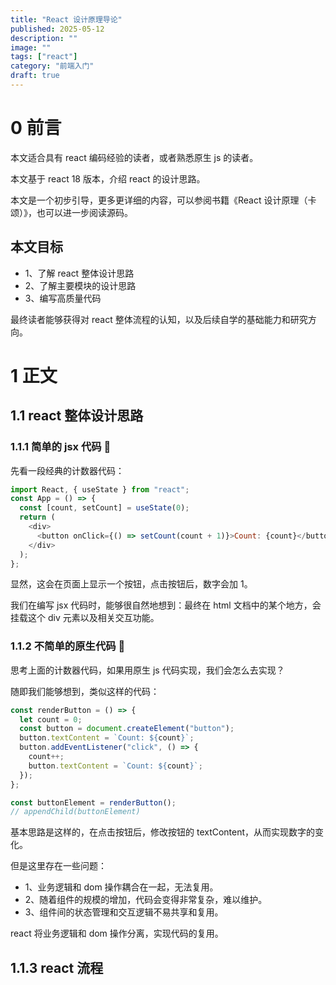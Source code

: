 ```yaml
---
title: "React 设计原理导论"
published: 2025-05-12
description: ""
image: ""
tags: ["react"]
category: "前端入门"
draft: true
---
```


# 0 前言

本文适合具有 react 编码经验的读者，或者熟悉原生 js 的读者。

本文基于 react 18 版本，介绍 react 的设计思路。

本文是一个初步引导，更多更详细的内容，可以参阅书籍《React 设计原理（卡颂）》，也可以进一步阅读源码。

## 本文目标

- 1、了解 react 整体设计思路
- 2、了解主要模块的设计思路
- 3、编写高质量代码

最终读者能够获得对 react 整体流程的认知，以及后续自学的基础能力和研究方向。

# 1 正文

## 1.1 react 整体设计思路

### 1.1.1 简单的 jsx 代码 🌰

先看一段经典的计数器代码：

```js
import React, { useState } from "react";
const App = () => {
  const [count, setCount] = useState(0);
  return (
    <div>
      <button onClick={() => setCount(count + 1)}>Count: {count}</button>
    </div>
  );
};
```

显然，这会在页面上显示一个按钮，点击按钮后，数字会加 1。

我们在编写 jsx 代码时，能够很自然地想到：最终在 html 文档中的某个地方，会挂载这个 div 元素以及相关交互功能。

### 1.1.2 不简单的原生代码 🌰

思考上面的计数器代码，如果用原生 js 代码实现，我们会怎么去实现？

随即我们能够想到，类似这样的代码：

```js
const renderButton = () => {
  let count = 0;
  const button = document.createElement("button");
  button.textContent = `Count: ${count}`;
  button.addEventListener("click", () => {
    count++;
    button.textContent = `Count: ${count}`;
  });
};

const buttonElement = renderButton();
// appendChild(buttonElement)
```

基本思路是这样的，在点击按钮后，修改按钮的 textContent，从而实现数字的变化。

但是这里存在一些问题：

- 1、业务逻辑和 dom 操作耦合在一起，无法复用。
- 2、随着组件的规模的增加，代码会变得非常复杂，难以维护。
- 3、组件间的状态管理和交互逻辑不易共享和复用。

react 将业务逻辑和 dom 操作分离，实现代码的复用。

## 1.1.3 react 流程
